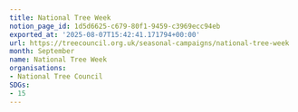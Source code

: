 ```yaml
---
title: National Tree Week
notion_page_id: 1d5d6625-c679-80f1-9459-c3969ecc94eb
exported_at: '2025-08-07T15:42:41.171794+00:00'
url: https://treecouncil.org.uk/seasonal-campaigns/national-tree-week
month: September
name: National Tree Week
organisations:
- National Tree Council
SDGs:
- 15
---
```


